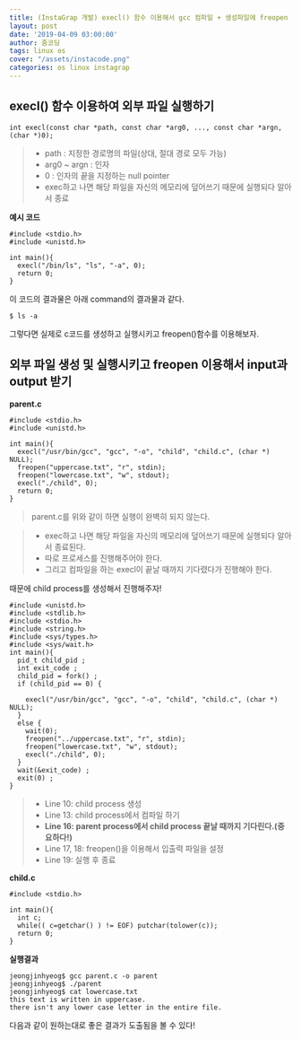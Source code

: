 ```yaml
---
title: (InstaGrap 개발) execl() 함수 이용해서 gcc 컴파일 + 생성파일에 freopen 사용해보기
layout: post
date: '2019-04-09 03:00:00'
author: 줌코딩
tags: linux os
cover: "/assets/instacode.png"
categories: os linux instagrap
---
```



## execl() 함수 이용하여 외부 파일 실행하기


    int execl(const char *path, const char *arg0, ..., const char *argn, (char *)0);

>* path : 지정한 경로명의 파일(상대, 절대 경로 모두 가능)
>* arg0 ~ argn : 인자
>* 0 : 인자의 끝을 지정하는 null pointer
>* exec하고 나면 해당 파일을 자신의 메모리에 덮어쓰기 때문에 실행되다 알아서 종료

**예시 코드**


    #include <stdio.h>
    #include <unistd.h>
    
    int main(){
      execl("/bin/ls", "ls", "-a", 0);
      return 0;
    }

이 코드의 결과물은 아래 command의 결과물과 같다.


    $ ls -a


그렇다면 실제로 c코드를 생성하고 실행시키고 freopen()함수를 이용해보자.


## 외부 파일 생성 및 실행시키고 freopen 이용해서 input과 output 받기

**parent.c**


    #include <stdio.h>
    #include <unistd.h>
    
    int main(){
      execl("/usr/bin/gcc", "gcc", "-o", "child", "child.c", (char *) NULL);
      freopen("uppercase.txt", "r", stdin);
      freopen("lowercase.txt", "w", stdout);
      execl("./child", 0);
      return 0;
    }


>  parent.c를 위와 같이 하면 실행이 완벽히 되지 않는다.

>* exec하고 나면 해당 파일을 자신의 메모리에 덮어쓰기 때문에 실행되다 알아서 종료된다.
>* 따로 프로세스를 진행해주어야 한다.
>* 그리고 컴파일을 하는 execl이 끝날 때까지 기다렸다가 진행해야 한다.

때문에 child process를 생성해서 진행해주자!


    #include <unistd.h>
    #include <stdlib.h>
    #include <stdio.h>
    #include <string.h>
    #include <sys/types.h>
    #include <sys/wait.h>
    int main(){
      pid_t child_pid ;
      int exit_code ;
      child_pid = fork() ;
      if (child_pid == 0) {
        
        execl("/usr/bin/gcc", "gcc", "-o", "child", "child.c", (char *) NULL);
      }
      else {
        wait(0);
        freopen("../uppercase.txt", "r", stdin);
        freopen("lowercase.txt", "w", stdout);
        execl("./child", 0);
      }
      wait(&exit_code) ;
      exit(0) ;
    }

>* Line 10: child process 생성
>* Line 13: child process에서 컴파일 하기
>* **Line 16: parent process에서 child process 끝날 때까지 기다린다.(중요하다!)**
>* Line 17, 18: freopen()을 이용해서 입출력 파일을 설정
>* Line 19: 실행 후 종료

**child.c**


    #include <stdio.h>
    
    int main(){
      int c;
      while(( c=getchar() ) != EOF) putchar(tolower(c));
      return 0;
    }

**실행결과**


    jeongjinhyeog$ gcc parent.c -o parent
    jeongjinhyeog$ ./parent
    jeongjinhyeog$ cat lowercase.txt 
    this text is written in uppercase.
    there isn't any lower case letter in the entire file.

다음과 같이 원하는대로 좋은 결과가 도출됨을 볼 수 있다!

